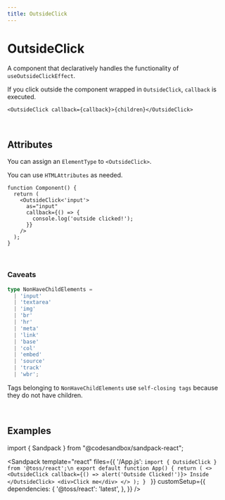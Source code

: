 ```yaml
---
title: OutsideClick
---
```


# OutsideClick

A component that declaratively handles the functionality of `useOutsideClickEffect`.

If you click outside the component wrapped in `OutsideClick`, `callback` is executed.

```tsx
<OutsideClick callback={callback}>{children}</OutsideClick>
```

<br/>

## Attributes

You can assign an `ElementType` to `<OutsideClick>`.

You can use `HTMLAttributes` as needed.

```tsx
function Component() {
  return (
    <OutsideClick<'input'>
      as="input"
      callback={() => {
        console.log('outside clicked!');
      }}
    />
  );
}
```

<br/>

### Caveats

```ts
type NonHaveChildElements =
  | 'input'
  | 'textarea'
  | 'img'
  | 'br'
  | 'hr'
  | 'meta'
  | 'link'
  | 'base'
  | 'col'
  | 'embed'
  | 'source'
  | 'track'
  | 'wbr';
```

Tags belonging to `NonHaveChildElements` use `self-closing tags` because they do not have children.

<br/>

## Examples

import { Sandpack } from "@codesandbox/sandpack-react";

<!-- prettier-ignore -->
<Sandpack
  template="react"
  files={{
    '/App.js': `import { OutsideClick } from '@toss/react';\n
export default function App() {
  return (
    <>
      <OutsideClick callback={() => alert('Outside Clicked!')}>
        Inside
      </OutsideClick>
      <div>Click me</div>
    </>
  );
}
`
  }}
  customSetup={{
    dependencies: {
      '@toss/react': 'latest',
    },
  }}
/>
